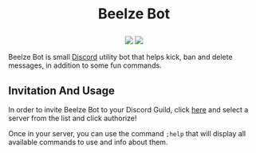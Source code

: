 
# <p align="center">Beelze Bot</p>


<p align="center">
  <img src="https://top.gg/api/widget/status/313356923854520330.svg ?noavatar=true" />
  <img src="https://top.gg/api/widget/servers/700119467295768576.svg ?noavatar=true" />
 </p>

Beelze Bot is small [Discord](https://discord.com/) utility bot that helps kick, ban and delete messages, in addition to some fun commands.

## Invitation And Usage
In order to invite Beelze Bot to your Discord Guild, click [here](https://discord.com/api/oauth2/authorize?client_id=700119467295768576&permissions=1077013575&scope=bot) and select a server from the list and click authorize!

Once in your server, you can use the command `;help` that will display all available commands to use and info about them.
